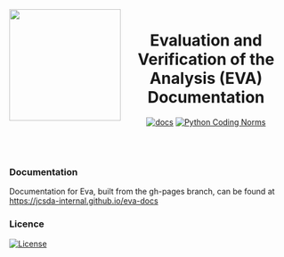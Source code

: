 <img src="https://github.com/JCSDA-internal/eva-docs/blob/gh-pages/logo/eva_logo_round.png" width="200" align=left> 


<div
  align="center"
>
  
# Evaluation and Verification of the Analysis (EVA) Documentation

[![docs](https://github.com/JCSDA-internal/eva-docs/actions/workflows/docs.yaml/badge.svg)](https://github.com/JCSDA-internal/eva-docs/actions/workflows/docs.yaml)
[![Python Coding Norms](https://github.com/JCSDA-internal/eva-docs/actions/workflows/python_coding_norms.yml/badge.svg?branch=develop)](https://github.com/JCSDA-internal/eva-docs/actions/workflows/python_coding_norms.yml)

</div>

<br>
<br>

### Documentation

Documentation for Eva, built from the gh-pages branch, can be found at
https://jcsda-internal.github.io/eva-docs

### Licence

[![License](https://img.shields.io/badge/License-Apache%202.0-blue.svg)](https://opensource.org/licenses/Apache-2.0)
